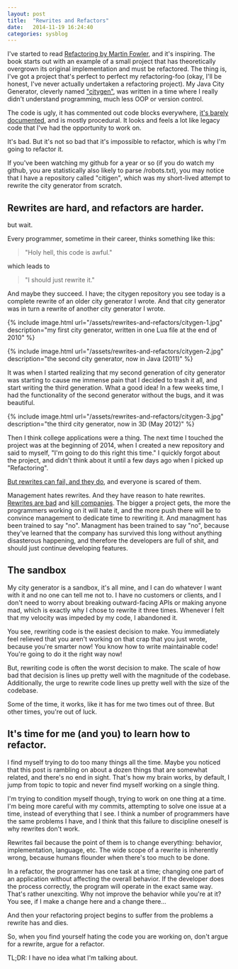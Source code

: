 ```yaml
---
layout: post
title:  "Rewrites and Refactors"
date:   2014-11-19 16:24:40
categories: sysblog
---
```


I've started to read [Refactoring by Martin Fowler](http://martinfowler.com/books/refactoring.html), and it's inspiring.
The book starts out with an example of a small project that has theoretically overgrown its original implementation and
must be refactored. The thing is, I've got a project that's perfect to perfect my refactoring-foo (okay, I'll be honest, 
I've never actually undertaken a refactoring project). My Java City Generator, cleverly named 
["citygen"](https://github.com/wolfd/citygen), was written in a time where I really didn't understand programming, 
much less OOP or version control.

The code is ugly, it has commented out code blocks everywhere, [it's barely documented](http://youtu.be/lKXe3HUG2l4?t=10m28s), 
and is mostly procedural. It looks and feels a lot like legacy code that I've had the opportunity to work on.

It's bad. But it's not so bad that it's impossible to refactor, which is why I'm going to refactor it.

If you've been watching my github for a year or so 
(if you do watch my github, you are statistically also likely to parse /robots.txt), you may notice that I have a 
repository called "citigen", which was my short-lived attempt to rewrite the city generator from scratch.

## Rewrites are hard, and refactors are harder.
but wait.

Every programmer, sometime in their career, thinks something like this:

> "Holy hell, this code is awful."

which leads to

> "I should just rewrite it."

And maybe they succeed. I have; the citygen repository you see today is a complete rewrite of an older city generator
I wrote. And that city generator was in turn a rewrite of another city generator I wrote.

{% include image.html url="/assets/rewrites-and-refactors/citygen-1.jpg" description="my first city generator, written in one Lua file at the end of 2010" %}

{% include image.html url="/assets/rewrites-and-refactors/citygen-2.jpg" description="the second city generator, now in Java (2011)" %}

It was when I started realizing that my second generation of city generator was starting to cause me immense pain that I
decided to trash it all, and start writing the third generation. What a good idea! In a few weeks time, I had the 
functionality of the second generator without the bugs, and it was beautiful.

{% include image.html url="/assets/rewrites-and-refactors/citygen-3.jpg" description="the third city generator, now in 3D (May 2012)" %}

Then I think college applications were a thing. The next time I touched the project was at the beginning of 2014, when I
created a new repository and said to myself, "I'm going to do this right this time." I quickly forgot about the project,
and didn't think about it until a few days ago when I picked up "Refactoring".

[But rewrites can fail, and they do](http://programmers.stackexchange.com/questions/141754/are-there-any-actual-case-studies-on-rewrites-of-software-success-failure-rates), and everyone is scared of them.

Management hates rewrites. And they have reason to hate rewrites. 
[Rewrites are bad](http://onstartups.com/tabid/3339/bid/2596/Why-You-Should-Almost-Never-Rewrite-Your-Software.aspx)
and
[kill companies](http://steveblank.com/2011/01/25/startup-suicide-%E2%80%93-rewriting-the-code/). The bigger a project
gets, the more the programmers working on it will hate it, and the more push there will be to convince management to
dedicate time to rewriting it. And managment has been trained to say "no". Managment has been trained to say "no",
because they've learned that the company has survived this long without anything disasterous happening, and therefore
the developers are full of shit, and should just continue developing features.

## The sandbox
My city generator is a sandbox, it's all mine, and I can do whatever I want with it and no one can tell me not to.
I have no customers or clients, and I don't need to worry about breaking outward-facing APIs or making anyone mad, which is
exactly why I chose to rewrite it three times. Whenever I felt that my velocity was impeded by my code, I abandoned it.

You see, rewriting code is the easiest decision to make. You immediately feel relieved that you aren't working on that
crap that you just wrote, because you're smarter now! You know how to write maintainable code! You're going to do it
the right way now!

But, rewriting code is often the worst decision to make. The scale of how bad that decision is lines up pretty well with
the magnitude of the codebase. Additionally, the urge to rewrite code lines up pretty well with the size of the codebase.

Some of the time, it works, like it has for me two times out of three. But other times, you're out of luck.

## It's time for me (and you) to learn how to refactor.

I find myself trying to do too many things all the time. Maybe you noticed that this post is rambling on about a dozen
things that are somewhat related, and there's no end in sight. That's how my brain works, by default, I jump from topic
to topic and never find myself working on a single thing.

I'm trying to condition myself though, trying to work on one thing at a time. I'm being more careful with my commits,
attempting to solve one issue at a time, instead of everything that I see. I think a number of programmers have the same
problems I have, and I think that this failure to discipline oneself is why rewrites don't work.

Rewrites fail because the point of them is to change everything: behavior, implementation, language, etc. 
The wide scope of a rewrite is inherently wrong, because humans flounder when there's too much to be done.

In a refactor, the programmer has one task at a time; changing one part of an application without affecting the overall 
behavior. If the developer does the process correctly, the program will operate in the exact same way. That's rather
unexciting. Why not improve the behavior while you're at it? You see, if I make a change here and a change there...

And then your refactoring project begins to suffer from the problems a rewrite has and dies.

So, when you find yourself hating the code you are working on, don't argue for a rewrite, argue for a refactor.

TL;DR: I have no idea what I'm talking about.